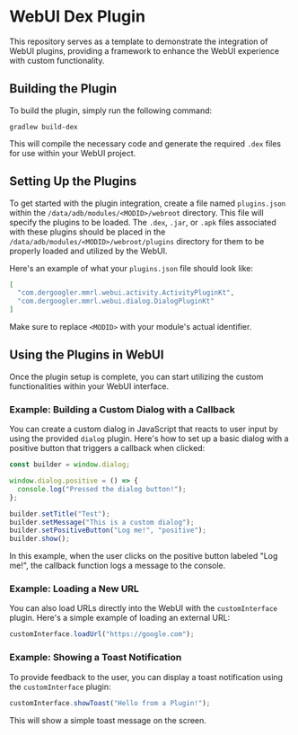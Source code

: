 # WebUI Dex Plugin

This repository serves as a template to demonstrate the integration of WebUI plugins, providing a framework to enhance the WebUI experience with custom functionality.

## Building the Plugin

To build the plugin, simply run the following command:

```shell
gradlew build-dex
```

This will compile the necessary code and generate the required `.dex` files for use within your WebUI project.

## Setting Up the Plugins

To get started with the plugin integration, create a file named `plugins.json` within the `/data/adb/modules/<MODID>/webroot` directory. This file will specify the plugins to be loaded. The `.dex`, `.jar`, or `.apk` files associated with these plugins should be placed in the `/data/adb/modules/<MODID>/webroot/plugins` directory for them to be properly loaded and utilized by the WebUI.

Here's an example of what your `plugins.json` file should look like:

```json
[
  "com.dergoogler.mmrl.webui.activity.ActivityPluginKt",
  "com.dergoogler.mmrl.webui.dialog.DialogPluginKt"
]
```

Make sure to replace `<MODID>` with your module's actual identifier.

## Using the Plugins in WebUI

Once the plugin setup is complete, you can start utilizing the custom functionalities within your WebUI interface.

### Example: Building a Custom Dialog with a Callback

You can create a custom dialog in JavaScript that reacts to user input by using the provided `dialog` plugin. Here's how to set up a basic dialog with a positive button that triggers a callback when clicked:

```js
const builder = window.dialog;

window.dialog.positive = () => {
  console.log("Pressed the dialog button!");
};

builder.setTitle("Test");
builder.setMessage("This is a custom dialog");
builder.setPositiveButton("Log me!", "positive");
builder.show();
```

In this example, when the user clicks on the positive button labeled "Log me!", the callback function logs a message to the console.

### Example: Loading a New URL

You can also load URLs directly into the WebUI with the `customInterface` plugin. Here's a simple example of loading an external URL:

```js
customInterface.loadUrl("https://google.com");
```

### Example: Showing a Toast Notification

To provide feedback to the user, you can display a toast notification using the `customInterface` plugin:

```js
customInterface.showToast("Hello from a Plugin!");
```

This will show a simple toast message on the screen.
